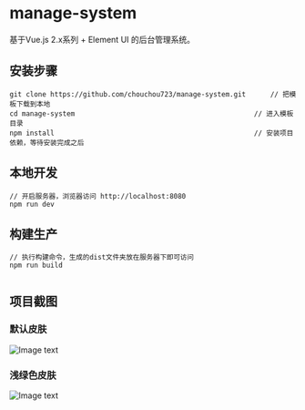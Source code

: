 # manage-system #
基于Vue.js 2.x系列 + Element UI 的后台管理系统。




## 安装步骤 ##

	git clone https://github.com/chouchou723/manage-system.git		// 把模板下载到本地
	cd manage-system											// 进入模板目录
	npm install													// 安装项目依赖，等待安装完成之后

## 本地开发 ##

	// 开启服务器，浏览器访问 http://localhost:8080
	npm run dev

## 构建生产 ##

	// 执行构建命令，生成的dist文件夹放在服务器下即可访问
	npm run build

#


## 项目截图 ##
### 默认皮肤 ###

![Image text](https://github.com/chouchou723/manage-system/raw/master/screenshots/task.png)

### 浅绿色皮肤 ###

![Image text](https://github.com/chouchou723/manage-system/raw/master/screenshots/manage.png)